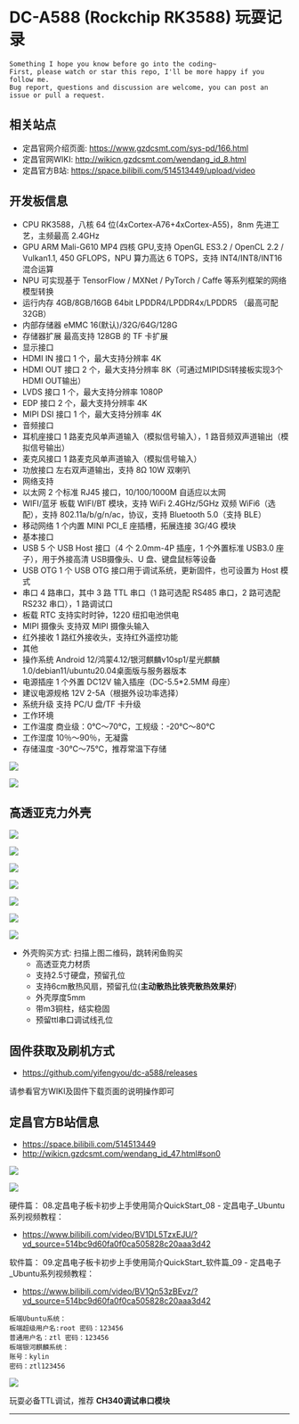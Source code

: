 # DC-A588 (Rockchip RK3588) 玩耍记录

```
Something I hope you know before go into the coding~
First, please watch or star this repo, I'll be more happy if you follow me.
Bug report, questions and discussion are welcome, you can post an issue or pull a request.
```

## 相关站点

* 定昌官网介绍页面: <https://www.gzdcsmt.com/sys-pd/166.html>
* 定昌官网WIKI: <http://wikicn.gzdcsmt.com/wendang_id_8.html>
* 定昌官方B站: <https://space.bilibili.com/514513449/upload/video>

## 开发板信息

- CPU	RK3588，八核 64 位(4xCortex-A76+4xCortex-A55)，8nm 先进工艺，主频最高 2.4GHz
- GPU	ARM Mali-G610 MP4 四核 GPU,支持 OpenGL ES3.2 / OpenCL 2.2 / Vulkan1.1, 450 GFLOPS，NPU 算力高达 6 TOPS，支持 INT4/INT8/INT16 混合运算
- NPU	可实现基于 TensorFlow / MXNet / PyTorch / Caffe 等系列框架的网络模型转换
- 运行内存	4GB/8GB/16GB 64bit LPDDR4/LPDDR4x/LPDDR5 （最高可配 32GB）
- 内部存储器	eMMC 16(默认)/32G/64G/128G
- 存储器扩展	最高支持 128GB 的 TF 卡扩展
- 显示接口	
- HDMI IN 接口	1 个，最大支持分辨率 4K
- HDMI OUT 接口	2 个，最大支持分辨率 8K（可通过MIPIDSI转接板实现3个HDMI OUT输出）
- LVDS 接口	1 个，最大支持分辨率 1080P
- EDP 接口	2 个，最大支持分辨率 4K
- MIPI DSI 接口	1 个，最大支持分辨率 4K
- 音频接口	
- 耳机座接口	1 路麦克风单声道输入（模拟信号输入），1 路音频双声道输出（模拟信号输出）
- 麦克风接口	1 路麦克风单声道输入（模拟信号输入）
- 功放接口	左右双声道输出，支持 8Ω 10W 双喇叭
- 网络支持	
- 以太网	2 个标准 RJ45 接口，10/100/1000M 自适应以太网
- WIFI/蓝牙	板载 WIFI/BT 模块，支持 WiFi 2.4GHz/5GHz 双频 WiFi6（选配），支持 802.11a/b/g/n/ac，协议，支持 Bluetooth 5.0（支持 BLE）
- 移动网络	1 个内置 MINI PCI_E 座插槽，拓展连接 3G/4G 模块
- 基本接口	
- USB	5 个 USB Host 接口（4 个 2.0mm-4P 插座，1 个外置标准 USB3.0 座子），用于外接高清 USB摄像头、U 盘、键盘鼠标等设备
- USB OTG	1 个 USB OTG 接口用于调试系统，更新固件，也可设置为 Host 模式
- 串口	4 路串口，其中 3 路 TTL 串口（1 路可选配 RS485 串口，2 路可选配 RS232 串口），1 路调试口
- 板载 RTC	支持实时时钟，1220 纽扣电池供电
- MIPI 摄像头	支持双 MIPI 摄像头输入
- 红外接收	1 路红外接收头，支持红外遥控功能
- 其他	
- 操作系统	Android 12/鸿蒙4.12/银河麒麟v10sp1/星光麒麟1.0/debian11/ubuntu20.04桌面版与服务器版本
- 电源插座	1 个外置 DC12V 输入插座（DC-5.5*2.5MM 母座）
- 建议电源规格	12V 2-5A（根据外设功率选择）
- 系统升级	支持 PC/U 盘/TF 卡升级
- 工作环境	
- 工作温度	商业级：0℃～70℃，工规级：-20℃～80℃
- 工作湿度	10％～90％，无凝露
- 存储温度	-30℃～75℃，推荐常温下存储


![](./images/35963504844900.png)

![](./images/35977500411700.png)

## 高透亚克力外壳

![](./images/35421843402500.jpg)

![](./images/35445084599100.jpg)

![](./images/35461258484000.jpg)

![](./images/35468174325900.jpg)

![](./images/35577966413000.png)

![](./images/35872867354600.png)

![](./images/36048105672800.png)

* 外壳购买方式: 扫描上图二维码，跳转闲鱼购买
    - 高透亚克力材质
    - 支持2.5寸硬盘，预留孔位
    - 支持6cm散热风扇，预留孔位(**主动散热比铁壳散热效果好**)
    - 外壳厚度5mm
    - 带m3铜柱，结实稳固
    - 预留ttl串口调试线孔位

## 固件获取及刷机方式

* <https://github.com/yifengyou/dc-a588/releases>

请参看官方WIKI及固件下载页面的说明操作即可



## 定昌官方B站信息

* <https://space.bilibili.com/514513449>
* <http://wikicn.gzdcsmt.com/wendang_id_47.html#son0>

![](./images/38169628338700.png)

![](./images/38243392671600.png)


硬件篇：
08.定昌电子板卡初步上手使用简介QuickStart_08 - 定昌电子_Ubuntu系列视频教程：
* <https://www.bilibili.com/video/BV1DL5TzxEJU/?vd_source=514bc9d60fa0f0ca505828c20aaa3d42>

软件篇：
09.定昌电子板卡初步上手使用简介QuickStart_软件篇_09 - 定昌电子_Ubuntu系列视频教程：
* <https://www.bilibili.com/video/BV1Qn53zBEvz/?vd_source=514bc9d60fa0f0ca505828c20aaa3d42>

```text
板端Ubuntu系统：
板端超级用户名:root 密码：123456
普通用户名：ztl 密码：123456
板端银河麒麟系统：
账号：kylin
密码：ztl123456
```

![](./images/40287608398600.png)

玩耍必备TTL调试，推荐 **CH340调试串口模块**




---




